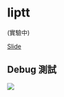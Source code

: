 # liptt

(實驗中)

[Slide](https://slides.com/lightyen/liptt-electron-react/fullscreen)

## Debug 測試

<img src="https://i.imgur.com/atALXXK.png" />

